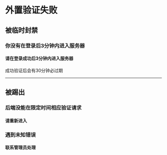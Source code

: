 # 外置验证失败

## 被临时封禁

### 你没有在登录后3分钟内进入服务器

#### 请在登录成功后3分钟内进入服务器

成功验证后会有30分钟必过期



***

## 被踢出

### 后端没能在限定时间相应验证请求

#### 请重新进入

### 遇到未知错误

#### 联系管理员处理
